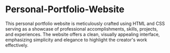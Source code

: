 # Personal-Portfolio-Website
This personal portfolio website is meticulously crafted using HTML and CSS
serving as a showcase of professional accomplishments, skills, projects, and experiences. The website offers a clean, visually appealing interface, emphasizing simplicity and elegance to highlight the creator's work effectively.
